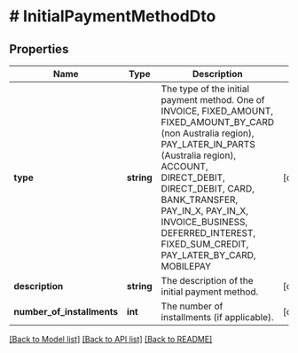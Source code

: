 # # InitialPaymentMethodDto

## Properties

Name | Type | Description | Notes
------------ | ------------- | ------------- | -------------
**type** | **string** | The type of the initial payment method. One of INVOICE, FIXED_AMOUNT, FIXED_AMOUNT_BY_CARD (non Australia region), PAY_LATER_IN_PARTS (Australia region), ACCOUNT, DIRECT_DEBIT, DIRECT_DEBIT, CARD, BANK_TRANSFER, PAY_IN_X, PAY_IN_X, INVOICE_BUSINESS, DEFERRED_INTEREST, FIXED_SUM_CREDIT, PAY_LATER_BY_CARD, MOBILEPAY | [optional] 
**description** | **string** | The description of the initial payment method. | [optional] 
**number_of_installments** | **int** | The number of installments (if applicable). | [optional] 

[[Back to Model list]](../../README.md#documentation-for-models) [[Back to API list]](../../README.md#documentation-for-api-endpoints) [[Back to README]](../../README.md)



